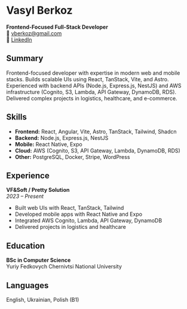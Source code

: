 # Vasyl Berkoz

**Frontend-Focused Full-Stack Developer**  
📧 vberkoz@gmail.com  
💼 [LinkedIn](https://www.linkedin.com/in/vasyl-berkoz-224a8bb0/)

## Summary

Frontend-focused developer with expertise in modern web and mobile stacks. Builds scalable UIs using React, TanStack, Vite, and Astro. Experienced with backend APIs (Node.js, Express.js, NestJS) and AWS infrastructure (Cognito, S3, Lambda, API Gateway, DynamoDB, RDS). Delivered complex projects in logistics, healthcare, and e-commerce.

## Skills

- **Frontend:** React, Angular, Vite, Astro, TanStack, Tailwind, Shadcn  
- **Backend:** Node.js, Express.js, NestJS  
- **Mobile:** React Native, Expo  
- **Cloud:** AWS (Cognito, S3, API Gateway, Lambda, DynamoDB, RDS)  
- **Other:** PostgreSQL, Docker, Stripe, WordPress

## Experience

**VF&Soft / Pretty Solution**  
*2023 – Present*  
- Built web UIs with React, TanStack, Tailwind  
- Developed mobile apps with React Native and Expo  
- Integrated AWS Cognito, Lambda, API Gateway, DynamoDB  
- Delivered projects in logistics and healthcare

## Education

**BSc in Computer Science**  
Yuriy Fedkovych Chernivtsi National University

## Languages

English, Ukrainian, Polish (B1)
